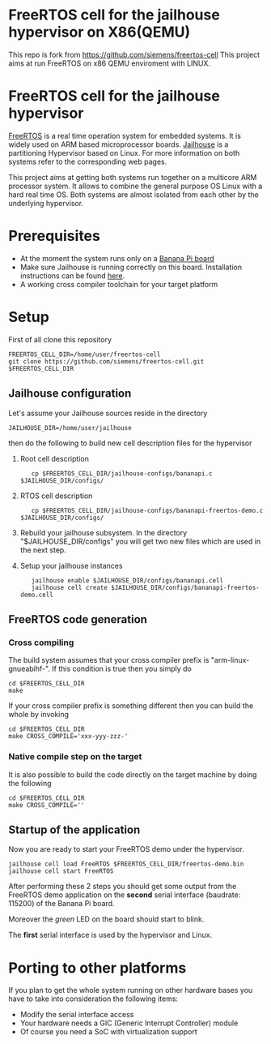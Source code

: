 # FreeRTOS cell for the jailhouse hypervisor on X86(QEMU)
This repo is fork from https://github.com/siemens/freertos-cell
This project aims at run FreeRTOS on x86 QEMU enviroment with LINUX.

# FreeRTOS cell for the jailhouse hypervisor

[FreeRTOS](http://www.freertos.org/) is a real time operation system
for embedded systems. It is widely used on ARM based microprocessor boards.
[Jailhouse](https://github.com/siemens/jailhouse) is a partitioning Hypervisor based on Linux.
For more information on both systems refer to the corresponding web pages.

This project aims at getting both systems run together on a multicore ARM processor system.
It allows to combine the general purpose OS Linux with a hard real time OS. Both systems are
almost isolated from each other by the underlying hypervisor.

# Prerequisites

- At the moment the system runs only on a [Banana Pi board](https://www.google.de/#q=banana+pi)
- Make sure Jailhouse is running correctly on this board. Installation instructions can
  be found [here](https://github.com/siemens/jailhouse#setup-on-banana-pi-arm-board).
- A working cross compiler toolchain for your target platform

# Setup

First of all clone this repository

    FREERTOS_CELL_DIR=/home/user/freertos-cell
    git clone https://github.com/siemens/freertos-cell.git $FREERTOS_CELL_DIR

## Jailhouse configuration

Let's assume your Jailhouse sources reside in the directory

    JAILHOUSE_DIR=/home/user/jailhouse
    
then do the following to build new cell description files for the hypervisor

1. Root cell description
    
          cp $FREERTOS_CELL_DIR/jailhouse-configs/bananapi.c $JAILHOUSE_DIR/configs/

2. RTOS cell description

          cp $FREERTOS_CELL_DIR/jailhouse-configs/bananapi-freertos-demo.c $JAILHOUSE_DIR/configs/

3. Rebuild your jailhouse subsystem. In the directory "$JAILHOUSE_DIR/configs" you will get
   two new files which are used in the next step.

4. Setup your jailhouse instances

          jailhouse enable $JAILHOUSE_DIR/configs/bananapi.cell
          jailhouse cell create $JAILHOUSE_DIR/configs/bananapi-freertos-demo.cell

## FreeRTOS code generation

### Cross compiling

The build system assumes that your cross compiler prefix is "arm-linux-gnueabihf-".
If this condition is true then you simply do

    cd $FREERTOS_CELL_DIR
    make

If your cross compiler prefix is something different then you can build the whole by invoking

    cd $FREERTOS_CELL_DIR
    make CROSS_COMPILE='xxx-yyy-zzz-'

### Native compile step on the target

It is also possible to build the code directly on the target machine by doing the following

    cd $FREERTOS_CELL_DIR
    make CROSS_COMPILE=''

## Startup of the application

Now you are ready to start your FreeRTOS demo under the hypervisor.

    jailhouse cell load FreeRTOS $FREERTOS_CELL_DIR/freertos-demo.bin
    jailhouse cell start FreeRTOS

After performing these 2 steps you should get some output from the FreeRTOS demo application
on the __second__ serial interface (baudrate: 115200) of the Banana Pi board.

Moreover the _green_ LED on the board should start to blink.

The __first__ serial interface is used by the hypervisor and Linux.

# Porting to other platforms

If you plan to get the whole system running on other hardware bases you have to take
into consideration the following items:

- Modify the serial interface access
- Your hardware needs a GIC (Generic Interrupt Controller) module
- Of course you need a SoC with virtualization support
